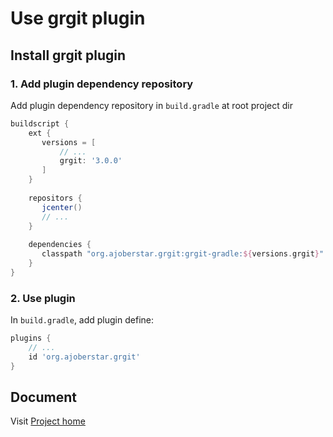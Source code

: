 # Use grgit plugin


## Install grgit plugin 


### 1. Add plugin dependency repository
 
Add plugin dependency repository in `build.gradle` at root project dir

```groovy
buildscript {
    ext {
       versions = [
           // ...
           grgit: '3.0.0'
       ]
    }
    
    repositors {
       jcenter()
       // ...
    }
    
    dependencies {
       classpath "org.ajoberstar.grgit:grgit-gradle:${versions.grgit}"
    }
}
```

### 2. Use plugin

In `build.gradle`, add plugin define:

```groovy
plugins {
    // ...
    id 'org.ajoberstar.grgit'
}
```

## Document

Visit [Project home](http://ajoberstar.org/grgit/index.html)

